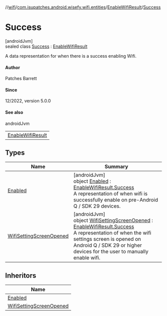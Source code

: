 //[wifi](../../../../index.md)/[com.isupatches.android.wisefy.wifi.entities](../../index.md)/[EnableWifiResult](../index.md)/[Success](index.md)

# Success

[androidJvm]\
sealed class [Success](index.md) : [EnableWifiResult](../index.md)

A data representation for when there is a success enabling Wifi.

#### Author

Patches Barrett

#### Since

12/2022, version 5.0.0

#### See also

androidJvm

| |
|---|
| [EnableWifiResult](../index.md) |

## Types

| Name | Summary |
|---|---|
| [Enabled](-enabled/index.md) | [androidJvm]<br>object [Enabled](-enabled/index.md) : [EnableWifiResult.Success](index.md)<br>A representation of when wifi is successfully enable on pre-Android Q / SDK 29 devices. |
| [WifiSettingScreenOpened](-wifi-setting-screen-opened/index.md) | [androidJvm]<br>object [WifiSettingScreenOpened](-wifi-setting-screen-opened/index.md) : [EnableWifiResult.Success](index.md)<br>A representation of when the wifi settings screen is opened on Android Q / SDK 29 or higher devices for the user to manually enable wifi. |

## Inheritors

| Name |
|---|
| [Enabled](-enabled/index.md) |
| [WifiSettingScreenOpened](-wifi-setting-screen-opened/index.md) |
